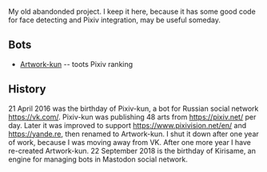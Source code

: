 My old abandonded project. I keep it here, because it has some good code for face detecting and Pixiv integration, may be useful someday.

## Bots

- [Artwork-kun](https://botsin.space/@artworkkun) -- toots Pixiv ranking

## History

21 April 2016 was the birthday of Pixiv-kun, a bot for Russian social network https://vk.com/. Pixiv-kun was publishing 48 arts from https://pixiv.net/ per day. Later it was improved to support https://www.pixivision.net/en/ and https://yande.re, then renamed to Artwork-kun. I shut it down after one year of work, because I was moving away from VK. After one more year I have re-created Artwork-kun. 22 September 2018 is the birthday of Kirisame, an engine for managing bots in Mastodon social network.
